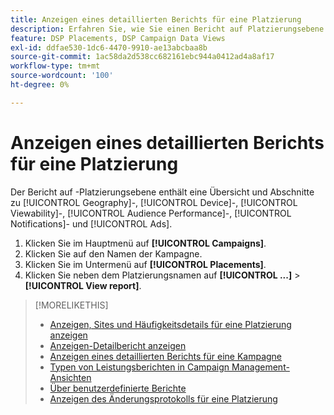 ```yaml
---
title: Anzeigen eines detaillierten Berichts für eine Platzierung
description: Erfahren Sie, wie Sie einen Bericht auf Platzierungsebene mit Abschnitten zu [!UICONTROL Geography], [!UICONTROL Device], [!UICONTROL Viewability], [!UICONTROL Audience Performance], [!UICONTROL Notifications] und [!UICONTROL Ads] öffnen.
feature: DSP Placements, DSP Campaign Data Views
exl-id: ddfae530-1dc6-4470-9910-ae13abcbaa8b
source-git-commit: 1ac58da2d538cc682161ebc944a0412ad4a8af17
workflow-type: tm+mt
source-wordcount: '100'
ht-degree: 0%

---
```


# Anzeigen eines detaillierten Berichts für eine Platzierung

Der Bericht auf <!--legacy -->-Platzierungsebene enthält eine Übersicht und Abschnitte zu [!UICONTROL Geography]-, [!UICONTROL Device]-, [!UICONTROL Viewability]-, [!UICONTROL Audience Performance]-, [!UICONTROL Notifications]- und [!UICONTROL Ads].

1. Klicken Sie im Hauptmenü auf **[!UICONTROL Campaigns]**.
1. Klicken Sie auf den Namen der Kampagne.
1. Klicken Sie im Untermenü auf **[!UICONTROL Placements]**.
1. Klicken Sie neben dem Platzierungsnamen auf **[!UICONTROL ...]** > **[!UICONTROL View report]**.

>[!MORELIKETHIS]
>
>* [Anzeigen, Sites und Häufigkeitsdetails für eine Platzierung anzeigen](/help/dsp/campaign-management/reports/placement-details-view.md)
>* [Anzeigen-Detailbericht anzeigen](/help/dsp/campaign-management/ads/ad-view-report.md)
>* [Anzeigen eines detaillierten Berichts für eine Kampagne](/help/dsp/campaign-management/campaigns/campaign-view-report.md)
>* [Typen von Leistungsberichten in Campaign Management-Ansichten](/help/dsp/campaign-management/reports/campaign-reports-about.md)
>* [Über benutzerdefinierte Berichte](/help/dsp/reports/report-about.md)
>* [Anzeigen des Änderungsprotokolls für eine Platzierung](placement-change-log.md)
